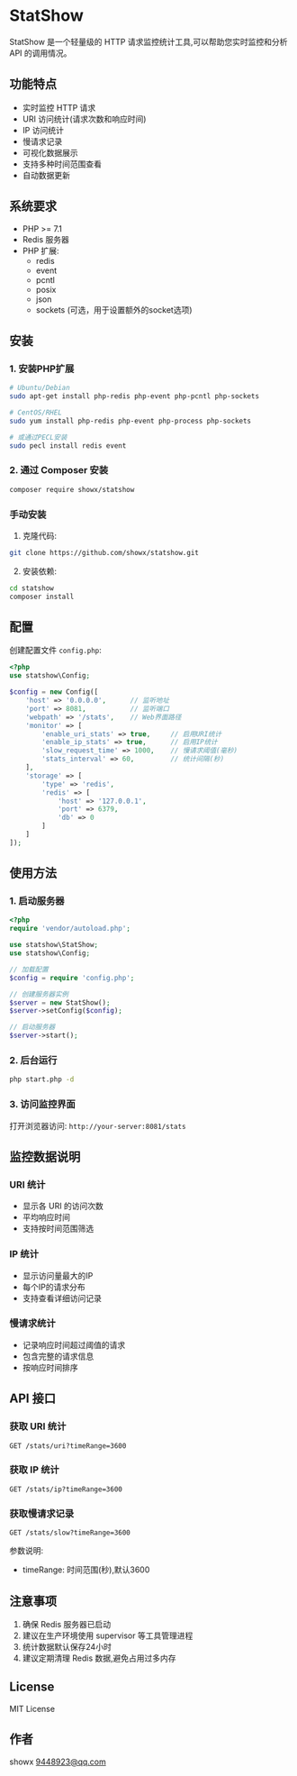 # StatShow

StatShow 是一个轻量级的 HTTP 请求监控统计工具,可以帮助您实时监控和分析 API 的调用情况。

## 功能特点

- 实时监控 HTTP 请求
- URI 访问统计(请求次数和响应时间)
- IP 访问统计
- 慢请求记录
- 可视化数据展示
- 支持多种时间范围查看
- 自动数据更新

## 系统要求

- PHP >= 7.1
- Redis 服务器
- PHP 扩展:
  - redis
  - event
  - pcntl
  - posix
  - json
  - sockets (可选，用于设置额外的socket选项)

## 安装

### 1. 安装PHP扩展

```bash
# Ubuntu/Debian
sudo apt-get install php-redis php-event php-pcntl php-sockets

# CentOS/RHEL
sudo yum install php-redis php-event php-process php-sockets

# 或通过PECL安装
sudo pecl install redis event
```

### 2. 通过 Composer 安装

```bash
composer require showx/statshow
```

### 手动安装

1. 克隆代码:
```bash
git clone https://github.com/showx/statshow.git
```

2. 安装依赖:
```bash
cd statshow
composer install
```

## 配置

创建配置文件 `config.php`:

```php
<?php
use statshow\Config;

$config = new Config([
    'host' => '0.0.0.0',      // 监听地址
    'port' => 8081,           // 监听端口
    'webpath' => '/stats',    // Web界面路径
    'monitor' => [
        'enable_uri_stats' => true,     // 启用URI统计
        'enable_ip_stats' => true,      // 启用IP统计
        'slow_request_time' => 1000,    // 慢请求阈值(毫秒)
        'stats_interval' => 60,         // 统计间隔(秒)
    ],
    'storage' => [
        'type' => 'redis',
        'redis' => [
            'host' => '127.0.0.1',
            'port' => 6379,
            'db' => 0
        ]
    ]
]);
```

## 使用方法

### 1. 启动服务器

```php
<?php
require 'vendor/autoload.php';

use statshow\StatShow;
use statshow\Config;

// 加载配置
$config = require 'config.php';

// 创建服务器实例
$server = new StatShow();
$server->setConfig($config);

// 启动服务器
$server->start();
```

### 2. 后台运行

```bash
php start.php -d
```

### 3. 访问监控界面

打开浏览器访问: `http://your-server:8081/stats`

## 监控数据说明

### URI 统计
- 显示各 URI 的访问次数
- 平均响应时间
- 支持按时间范围筛选

### IP 统计
- 显示访问量最大的IP
- 每个IP的请求分布
- 支持查看详细访问记录

### 慢请求统计
- 记录响应时间超过阈值的请求
- 包含完整的请求信息
- 按响应时间排序

## API 接口

### 获取 URI 统计
```
GET /stats/uri?timeRange=3600
```

### 获取 IP 统计
```
GET /stats/ip?timeRange=3600
```

### 获取慢请求记录
```
GET /stats/slow?timeRange=3600
```

参数说明:
- timeRange: 时间范围(秒),默认3600

## 注意事项

1. 确保 Redis 服务器已启动
2. 建议在生产环境使用 supervisor 等工具管理进程
3. 统计数据默认保存24小时
4. 建议定期清理 Redis 数据,避免占用过多内存

## License

MIT License

## 作者

showx <9448923@qq.com>